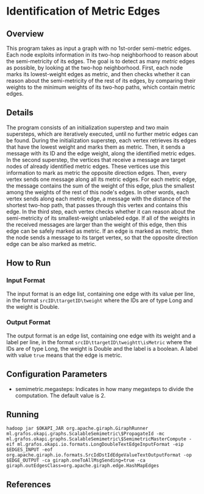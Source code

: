 Identification of Metric Edges
===============================

## Overview
This program takes as input a graph with no 1st-order semi-metric edges. Each node exploits information in its two-hop neighborhood to reason about the semi-metricity
of its edges. The goal is to detect as many _metric_ edges as possible, by looking at the two-hop neighborhood. First, each node marks its lowest-weight edges as metric, and then checks whether it can reason about the semi-metricity of the rest of its edges, by comparing their weights to the minimum weights of its two-hop paths, which contain metric edges.

## Details
The program consists of an initialization superstep and two main supersteps, which are iteratively executed, until no further metric edges can be found. During the initialization superstep, each vertex retrieves its edges that have the lowest weight and marks them as metric. Then, it sends a message with its ID and the edge weight, along the identified metric edges. In the second superstep, the vertices that receive a message are target nodes of already identified metric edges. These vertices use this information to mark as metric the opposite direction edges. Then, every vertex sends one message along all its metric edges. For each metric edge, the message contains the sum of the weight  of this edge, plus the smallest among the weights of the rest of this node's edges. In other words, each vertex sends along each metric edge, a message with the distance of the shortest two-hop path, that passes through this vertex and contains this edge. In the third step, each vertex checks whether it can reason about the semi-metricity of its smallest-weight unlabeled edge. If all of the weights in the received messages are larger than the weight of this edge, then this edge can be safely marked as metric. If an edge is marked as metric, then the node sends a message to its target vertex, so that the opposite direction edge can be also marked as metric.

## How to Run

### Input Format
The input format is an edge list, containing one edge with its value per line, in the format `srcID\ttargetID\tweight` where the IDs are of type Long
and the weight is Double.

### Output Format
The output format is an edge list, containing one edge with its weight and a label per line, in the format `srcID\ttargetID\tweightt\isMetric` where the IDs are of type Long, the weight is Double and the label is a boolean. A label with value `true` means that the edge is metric.

## Configuration Parameters
- semimetric.megasteps: Indicates in how many megasteps to divide the computation. The default value is 2.

## Running
`hadoop jar $OKAPI_JAR org.apache.giraph.GiraphRunner ml.grafos.okapi.graphs.ScalableSemimetric\$PropagateId -mc  ml.grafos.okapi.graphs.ScalableSemimetric\$SemimetricMasterCompute -eif ml.grafos.okapi.io.formats.LongDoubleTextEdgeInputFormat -eip $EDGES_INPUT -eof org.apache.giraph.io.formats.SrcIdDstIdEdgeValueTextOutputFormat -op $EDGE_OUTPUT -ca giraph.oneToAllMsgSending=true -ca giraph.outEdgesClass=org.apache.giraph.edge.HashMapEdges`

## References
